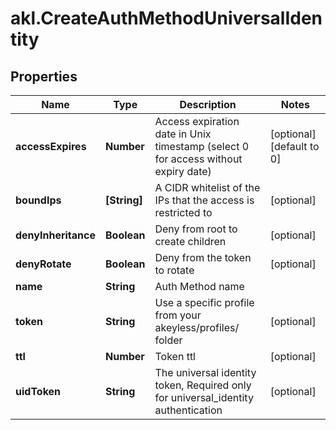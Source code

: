 # akl.CreateAuthMethodUniversalIdentity

## Properties

Name | Type | Description | Notes
------------ | ------------- | ------------- | -------------
**accessExpires** | **Number** | Access expiration date in Unix timestamp (select 0 for access without expiry date) | [optional] [default to 0]
**boundIps** | **[String]** | A CIDR whitelist of the IPs that the access is restricted to | [optional] 
**denyInheritance** | **Boolean** | Deny from root to create children | [optional] 
**denyRotate** | **Boolean** | Deny from the token to rotate | [optional] 
**name** | **String** | Auth Method name | 
**token** | **String** | Use a specific profile from your akeyless/profiles/ folder | [optional] 
**ttl** | **Number** | Token ttl | [optional] 
**uidToken** | **String** | The universal identity token, Required only for universal_identity authentication | [optional] 


